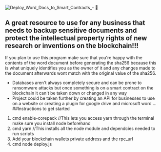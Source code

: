 ![Deploy_Word_Docs_to_Smart_Contracts_- 📑](https://github.com/Smithy0151/sha256-Word-doc-Converter/assets/115808415/a4209b90-8b0d-4608-b307-d117240c1d33)
## A great resource to use for any business that needs to backup sensitive documents and protect the intellectual property rights of new research or inventions on the blockchain!!!

If you plan to use this program make sure that you're happy with the contents of the word document before generating the sha256 because this is what uniquely identifies you as the owner of it and any changes made to the document afterwards wont match with the original value of the sha256.

* Databases aren't always completely secure and can be prone to ransomware attacks but once something is on a smart contract on the blockchain it can't be taken down or changed in any way
* Project could be taken further by creating an API for businesses to use on a website or creating a plugin for google drive and microsoft word
...
##Instructions to get started
1. cmd enable-corepack //This lets you access yarn through the terminal make sure you install node beforehand
2. cmd yarn //This installs all the node module and dependcies needed to run scripts
3. Add your blockchain wallets private address and the rpc_url
4. cmd node deploy.js
